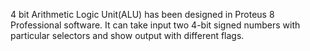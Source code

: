 4 bit Arithmetic Logic Unit(ALU) has been designed in Proteus 8 Professional software. It can take input two 4-bit signed numbers with particular selectors and show output with different flags.